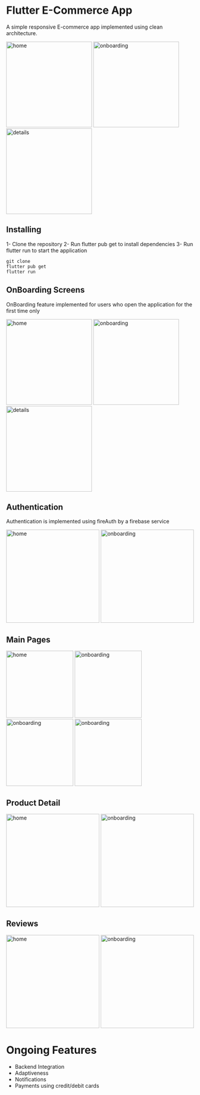 # Flutter E-Commerce App
A simple responsive E-commerce app implemented using clean architecture. 

<p float="left">
  <img src="screenshots/home.jpg" alt="home" width="230"/>
  <img src="screenshots/onboarding1.jpg" alt="onboarding" width="230"/>
  <img src="screenshots/home2.jpg" alt="details" width="230"/>
</p>

## Installing
1- Clone the repository 
2- Run flutter pub get to install dependencies 
3- Run flutter run to start the application

```
git clone
flutter pub get
flutter run
```

## OnBoarding Screens
OnBoarding feature implemented for users who open the application for the first time only

<p float="left">
  <img src="screenshots/onboarding1.jpg" alt="home" width="230"/>
  <img src="screenshots/onboarding2.jpg" alt="onboarding" width="230"/>
  <img src="screenshots/onboarding3.jpg" alt="details" width="230"/>
</p>


## Authentication
Authentication is implemented using fireAuth by a firebase service

<p float="left">
  <img src="screenshots/signin.jpg" alt="home" width="250"/>
  <img src="screenshots/signup.jpg" alt="onboarding" width="250"/>
</p>

## Main Pages

<p float="left">
  <img src="screenshots/home.jpg" alt="home" width="180"/>
  <img src="screenshots/store.jpg" alt="onboarding" width="180"/>
  <img src="screenshots/wishlist.jpg" alt="onboarding" width="180"/>
  <img src="screenshots/account_settings.jpg" alt="onboarding" width="180"/>
</p>

## Product Detail 

<p float="left">
  <img src="screenshots/product_details.jpg" alt="home" width="250"/>
  <img src="screenshots/details2.jpg" alt="onboarding" width="250"/>
</p>

## Reviews 

<p float="left">
  <img src="screenshots/reviews.jpg" alt="home" width="250"/>
  <img src="screenshots/reviews2.jpg" alt="onboarding" width="250"/>
</p>

# Ongoing Features
- Backend Integration
- Adaptiveness
- Notifications
- Payments using credit/debit cards
